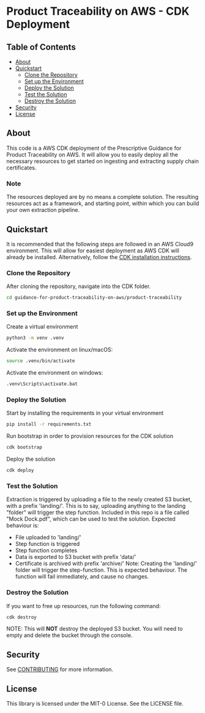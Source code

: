 # Product Traceability on AWS - CDK Deployment
## Table of Contents
- [About](#about)
- [Quickstart](#quickstart)
  * [Clone the Repository](#clone-the-repository)
  * [Set up the Environment](#set-up-the-environment)
  * [Deploy the Solution](#deploy-the-solution)
  * [Test the Solution](#test-the-solution)
  * [Destroy the Solution](#destroy-the-solution)
- [Security](#security)
- [License](#license)
## About
This code is a AWS CDK deployment of the Prescriptive Guidance for Product Traceability on AWS. It will allow you to easily deploy all the necessary resources to get started on ingesting and extracting supply chain certificates.

### Note
The resources deployed are by no means a complete solution. The resulting resources act as a framework, and starting point, within which you can build your own extraction pipeline.

## Quickstart
It is recommended that the following steps are followed in an AWS Cloud9 environment. This will allow for easiest deployment as AWS CDK will already be installed.
Alternatively, follow the [CDK installation instructions](https://docs.aws.amazon.com/cdk/v2/guide/getting_started.html).
### Clone the Repository
After cloning the repository, navigate into the CDK folder.
```bash
cd guidance-for-product-traceability-on-aws/product-traceability
```
### Set up the Environment
Create a virtual environment
```bash
python3 -m venv .venv
```
Activate the environment on linux/macOS:
```bash
source .venv/bin/activate
```
Activate the environment on windows:
```bash
.venv\Scripts\activate.bat
```

### Deploy the Solution
Start by installing the requirements in your virtual environment
```bash
pip install -r requirements.txt
```
Run bootstrap in order to provision resources for the CDK solution
```bash
cdk bootstrap
```
Deploy the solution
```bash
cdk deploy
```
### Test the Solution
Extraction is triggered by uploading a file to the newly created S3 bucket, with a prefix 'landing/'. This is to say, uploading anything to the landing "folder" will trigger the step function. Included in this repo is a file called "Mock Dock.pdf", which can be used to test the solution. Expected behaviour is:
- File uploaded to 'landing/'
- Step function is triggered
- Step function completes
- Data is exported to S3 bucket with prefix 'data/'
- Certificate is archived with prefix 'archive/'
Note: Creating the 'landing/' folder will trigger the step-function. This is expected behaviour. The function will fail immediately, and cause no changes.
### Destroy the Solution
If you want to free up resources, run the following command:
```bash
cdk destroy
```
NOTE: This will **NOT** destroy the deployed S3 bucket. You will need to empty and delete the bucket through the console.

## Security

See [CONTRIBUTING](CONTRIBUTING.md#security-issue-notifications) for more information.

## License

This library is licensed under the MIT-0 License. See the LICENSE file.


